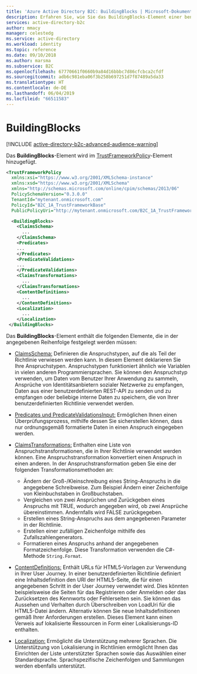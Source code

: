 ```yaml
---
title: 'Azure Active Directory B2C: BuildingBlocks | Microsoft-Dokumentation'
description: Erfahren Sie, wie Sie das BuildingBlocks-Element einer benutzerdefinierten Richtlinie in Azure Active Directory B2C angeben.
services: active-directory-b2c
author: mmacy
manager: celestedg
ms.service: active-directory
ms.workload: identity
ms.topic: reference
ms.date: 09/10/2018
ms.author: marsma
ms.subservice: B2C
ms.openlocfilehash: 67770661f0660b9a84d16bbbc7d86cfcbca2cfdf
ms.sourcegitcommit: adb6c981eba06f3b258b697251d7f87489a5da33
ms.translationtype: HT
ms.contentlocale: de-DE
ms.lasthandoff: 06/04/2019
ms.locfileid: "66511583"
---
```

# <a name="buildingblocks"></a>BuildingBlocks

[!INCLUDE [active-directory-b2c-advanced-audience-warning](../../includes/active-directory-b2c-advanced-audience-warning.md)]

Das **BuildingBlocks**-Element wird im [TrustFrameworkPolicy](trustframeworkpolicy.md)-Element hinzugefügt.

```XML
<TrustFrameworkPolicy
  xmlns:xsi="https://www.w3.org/2001/XMLSchema-instance"
  xmlns:xsd="https://www.w3.org/2001/XMLSchema"
  xmlns="http://schemas.microsoft.com/online/cpim/schemas/2013/06"
  PolicySchemaVersion="0.3.0.0"
  TenantId="mytenant.onmicrosoft.com"
  PolicyId="B2C_1A_TrustFrameworkBase"
  PublicPolicyUri="http://mytenant.onmicrosoft.com/B2C_1A_TrustFrameworkBase">

  <BuildingBlocks>
    <ClaimsSchema>
      ...
    </ClaimsSchema>
    <Predicates>
    ...
    </Predicates>
    <PredicateValidations>
    ...
    </PredicateValidations>
    <ClaimsTransformations>
      ...
    </ClaimsTransformations>
    <ContentDefinitions>
      ...
    </ContentDefinitions>
    <Localization>
      ...
    </Localization>
 </BuildingBlocks>
```

Das **BuildingBlocks**-Element enthält die folgenden Elemente, die in der angegebenen Reihenfolge festgelegt werden müssen:

- [ClaimsSchema:](claimsschema.md) Definieren die Anspruchstypen, auf die als Teil der Richtlinie verwiesen werden kann. In diesem Element deklarieren Sie Ihre Anspruchstypen. Anspruchstypen funktioniert ähnlich wie Variablen in vielen anderen Programmiersprachen. Sie können den Anspruchstyp verwenden, um Daten vom Benutzer Ihrer Anwendung zu sammeln, Ansprüche von Identitätsanbietern sozialer Netzwerke zu empfangen, Daten aus einer benutzerdefinierten REST-API zu senden und zu empfangen oder beliebige interne Daten zu speichern, die von Ihrer benutzerdefinierten Richtlinie verwendet werden. 

- [Predicates und PredicateValidationsInput:](predicates.md) Ermöglichen Ihnen einen Überprüfungsprozess, mithilfe dessen Sie sicherstellen können, dass nur ordnungsgemäß formatierte Daten in einen Anspruch eingegeben werden.
 
- [ClaimsTransformations:](claimstransformations.md) Enthalten eine Liste von Anspruchstransformationen, die in Ihrer Richtlinie verwendet werden können.  Eine Anspruchstransformation konvertiert einen Anspruch in einen anderen. In der Anspruchstransformation geben Sie eine der folgenden Transformationsmethoden an: 
    - Ändern der Groß-/Kleinschreibung eines String-Anspruchs in die angegebene Schreibweise. Zum Beispiel Ändern einer Zeichenfolge von Kleinbuchstaben in Großbuchstaben.
    - Vergleichen von zwei Ansprüchen und Zurückgeben eines Anspruchs mit TRUE, wodurch angegeben wird, ob zwei Ansprüche übereinstimmen. Andernfalls wird FALSE zurückgegeben.
    - Erstellen eines String-Anspruchs aus dem angegebenen Parameter in der Richtlinie.
    - Erstellen einer zufälligen Zeichenfolge mithilfe des Zufallszahlengenerators.
    - Formatieren eines Anspruchs anhand der angegebenen Formatzeichenfolge. Diese Transformation verwenden die C#-Methode `String.Format`.

- [ContentDefinitions:](contentdefinitions.md) Enthält URLs für HTML5-Vorlagen zur Verwendung in Ihrer User Journey. In einer benutzerdefinierten Richtlinie definiert eine Inhaltsdefinition den URI der HTML5-Seite, die für einen angegebenen Schritt in der User Journey verwendet wird. Dies könnten beispielsweise die Seiten für das Registrieren oder Anmelden oder das Zurücksetzen des Kennworts oder Fehlerseiten sein. Sie können das Aussehen und Verhalten durch Überschreiben von LoadUri für die HTML5-Datei ändern. Alternativ können Sie neue Inhaltsdefinitionen gemäß Ihrer Anforderungen erstellen. Dieses Element kann einen Verweis auf lokalisierte Ressourcen in Form einer Lokalisierungs-ID enthalten.

- [Localization:](localization.md) Ermöglicht die Unterstützung mehrerer Sprachen. Die Unterstützung von Lokalisierung in Richtlinien ermöglicht Ihnen das Einrichten der Liste unterstützter Sprachen sowie das Auswählen einer Standardsprache. Sprachspezifische Zeichenfolgen und Sammlungen werden ebenfalls unterstützt.


